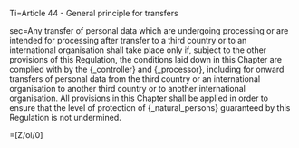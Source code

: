 Ti=Article 44 - General principle for transfers

sec=Any transfer of personal data which are undergoing processing or are intended for processing after transfer to a third country or to an international organisation shall take place only if, subject to the other provisions of this Regulation, the conditions laid down in this Chapter are complied with by the {_controller} and {_processor}, including for onward transfers of personal data from the third country or an international organisation to another third country or to another international organisation. All provisions in this Chapter shall be applied in order to ensure that the level of protection of {_natural_persons} guaranteed by this Regulation is not undermined.

=[Z/ol/0]
